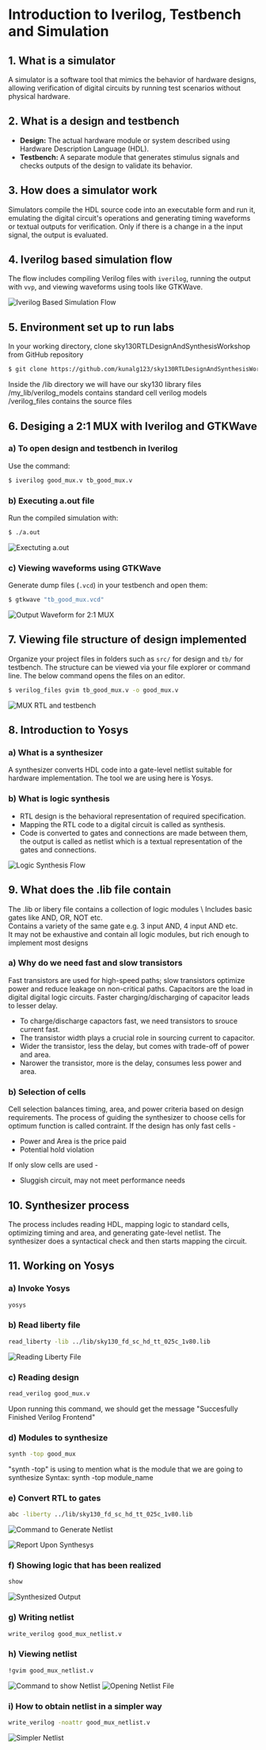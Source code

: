 # Introduction to Iverilog, Testbench and Simulation

## 1. What is a simulator
A simulator is a software tool that mimics the behavior of hardware designs, allowing verification of digital circuits by running test scenarios without physical hardware.

## 2. What is a design and testbench
- **Design:** The actual hardware module or system described using Hardware Description Language (HDL).
- **Testbench:** A separate module that generates stimulus signals and checks outputs of the design to validate its behavior.

## 3. How does a simulator work
Simulators compile the HDL source code into an executable form and run it, emulating the digital circuit's operations and generating timing waveforms or textual outputs for verification. Only if there is a change in a the input signal, the output is evaluated.

## 4. Iverilog based simulation flow
The flow includes compiling Verilog files with `iverilog`, running the output with `vvp`, and viewing waveforms using tools like GTKWave.

![Iverilog Based Simulation Flow](images/iverilog%20simulation%20flow%20.png)

## 5. Environment set up to run labs
In your working directory, clone sky130RTLDesignAndSynthesisWorkshop from GitHub repository 
```bash 
$ git clone https://github.com/kunalg123/sky130RTLDesignAndSynthesisWorkshop.git
```
Inside the /lib directory we will have our sky130 library files \
/my_lib/verilog_models contains standard cell verilog models \
/verilog_files contains the source files

## 6. Desiging a 2:1 MUX with Iverilog and GTKWave

### a) To open design and testbench in Iverilog
Use the command:
```bash
$ iverilog good_mux.v tb_good_mux.v
```


### b) Executing a.out file
Run the compiled simulation with:
```bash 
$ ./a.out
```
![Exectuting a.out](images/exectuting_goodmux_rtl_and_tb.png)

### c) Viewing waveforms using GTKWave
Generate dump files (`.vcd`) in your testbench and open them:
```bash
$ gtkwave "tb_good_mux.vcd"
```
![Output Waveform for 2:1 MUX](images/good_mux_waveform.png)

## 7. Viewing file structure of design implemented
Organize your project files in folders such as `src/` for design and `tb/` for testbench. The structure can be viewed via your file explorer or command line. The below command opens the files on an editor.
```bash 
$ verilog_files gvim tb_good_mux.v -o good_mux.v
```
![MUX RTL and testbench](images/good_mux_codes.png)


## 8. Introduction to Yosys

### a) What is a synthesizer
A synthesizer converts HDL code into a gate-level netlist suitable for hardware implementation. The tool we are using here is Yosys.

### b) What is logic synthesis
- RTL design is the behavioral representation of required specification.
- Mapping the RTL code to a digital circuit is called as synthesis.
- Code is converted to gates and connections are made between them, the output is called as netlist which is a textual representation of the gates and connections. 

![Logic Synthesis Flow](images/Logic%20Synthesis.png)

## 9. What does the .lib file contain
The .lib or libery file contains a collection of logic modules \ 
Includes basic gates like AND, OR, NOT etc. \
Contains a variety of the same gate e.g. 3 input AND, 4 input AND etc. \
It may not be exhaustive and contain all logic modules, but rich enough to implement most designs

### a) Why do we need fast and slow transistors
Fast transistors are used for high-speed paths; slow transistors optimize power and reduce leakage on non-critical paths.
Capacitors are the load in digital digital logic circuits. Faster charging/discharging of capacitor leads to lesser delay.
- To charge/discharge capactors fast, we need transistors to srouce current fast.
- The transistor width plays a crucial role in sourcing current to capacitor.
- Wider the transistor, less the delay, but comes with trade-off of power and area.
- Narower the transistor, more is the delay, consumes less power and area. 

### b) Selection of cells
Cell selection balances timing, area, and power criteria based on design requirements.
The process of guiding the synthesizer to choose cells for optimum function is called contraint.
If the design has only fast cells - 
- Power and Area is the price paid
- Potential hold violation

If only slow cells are used - 
- Sluggish circuit, may not meet performance needs

## 10. Synthesizer process
The process includes reading HDL, mapping logic to standard cells, optimizing timing and area, and generating gate-level netlist.
The synthesizer does a syntactical check and then starts mapping the circuit.

## 11. Working on Yosys

### a) Invoke Yosys
```bash 
yosys
```


### b) Read liberty file
```bash
read_liberty -lib ../lib/sky130_fd_sc_hd_tt_025c_1v80.lib
```
![Reading Liberty File](images/reading_liberty.png)

### c) Reading design
```bash
read_verilog good_mux.v
```
Upon running this command, we should get the message "Succesfully Finished Verilog Frontend"



### d) Modules to synthesize
```bash
synth -top good_mux
```
"synth -top" is using to mention what is the module that we are going to synthesize
Syntax: synth -top module_name

### e) Convert RTL to gates
```bash
abc -liberty ../lib/sky130_fd_sc_hd_tt_025c_1v80.lib
```
![Command to Generate Netlist](images/command%20to%20genterate%20netlist.png)

![Report Upon Synthesys](images/systhesis%20report1.png)

### f) Showing logic that has been realized
```bash
show
```
![Synthesized Output](images/synthesys%20output.png)

### g) Writing netlist
```bash
write_verilog good_mux_netlist.v
```



### h) Viewing netlist
```bash
!gvim good_mux_netlist.v
```
![Command to show Netlist](images/command%20to%20show%20netlist.png)
![Opening Netlist File](images/Standart%20netlist.png)

### i) How to obtain netlist in a simpler way
```bash 
write_verilog -noattr good_mux_netlist.v
```
![Simpler Netlist](images/better%20netlist.png)

